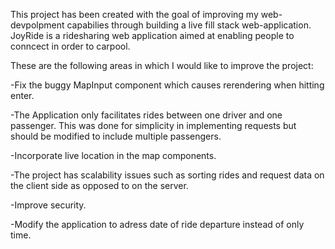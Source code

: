 This project has been created with the goal of improving my web-devpolpment capabilies through building a live fill stack web-application.
JoyRide is a ridesharing web application aimed at enabling people to conncect in order to carpool.

These are the following areas in which I would like to improve the project:

-Fix the buggy MapInput component which causes rerendering when hitting enter.

-The Application only facilitates rides between one driver and one passenger. This was done for simplicity in implementing requests but should be modified to include multiple passengers.

-Incorporate live location in the map components.

-The project has scalability issues such as sorting rides and request data on the client side as opposed to on the server.

-Improve security.

-Modify the application to adress date of ride departure instead of only time.
